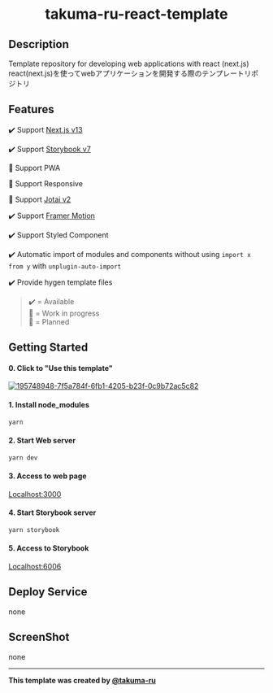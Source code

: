 # <div style="text-align: center;">takuma-ru-react-template</div>
<!-- <p align="center">
  <img src="/static/icon.png"  width="256" height="256" alt="nuxt-firebase logo">
</p> -->

## Description
Template repository for developing web applications with react (next.js)<br>
react(next.js)を使ってwebアプリケーションを開発する際のテンプレートリポジトリ

## Features
:heavy_check_mark: Support [Next.js v13](https://nextjs.org/)

:heavy_check_mark: Support [Storybook v7](https://storybook.js.org/)

:construction: Support PWA

:construction: Support Responsive

:calendar: Support [Jotai v2](https://jotai.org/)

:heavy_check_mark: Support [Framer Motion](https://www.framer.com/motion/)

:heavy_check_mark: Support Styled Component

:heavy_check_mark: Automatic import of modules and components without using `import x from y` with `unplugin-auto-import`

:heavy_check_mark: Provide hygen template files


> :heavy_check_mark: = Available<br>
> :construction: = Work in progress<br>
> :calendar: = Planned<br>

## Getting Started

#### 0. Click to "Use this template"
[![195748948-7f5a784f-6fb1-4205-b23f-0c9b72ac5c82](https://user-images.githubusercontent.com/49429291/195749502-7ea4d2b1-145d-4c20-9ab8-820b91b88a08.png)](https://github.com/takuma-ru/takuma-ru-react-template/generate)

#### 1. Install node_modules
```md
yarn
```

#### 2. Start Web server
```md
yarn dev
```

#### 3. Access to web page
[Localhost:3000](http://localhost:3000/)


#### 4. Start Storybook server
```md
yarn storybook
```

#### 5. Access to Storybook
[Localhost:6006](http://localhost:3000/)

## Deploy Service
none

## ScreenShot
none

----

**This template was created by [@takuma-ru](https://github.com/takuma-ru)**
